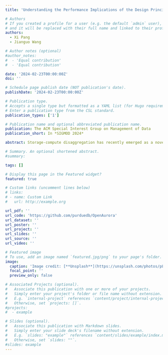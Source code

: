 ```yaml
---
title: 'Understanding the Performance Implications of the Design Principles in Storage-Disaggregated Databases'

# Authors
# If you created a profile for a user (e.g. the default `admin` user), write the username (folder name) here
# and it will be replaced with their full name and linked to their profile.
authors:
  - Xi Pang
  - Jianguo Wang 

# Author notes (optional)
#author_notes:
#  - 'Equal contribution'
#  - 'Equal contribution'

date: '2024-02-23T00:00:00Z'
doi: ''

# Schedule page publish date (NOT publication's date).
publishDate: '2024-02-23T00:00:00Z'

# Publication type.
# Accepts a single type but formatted as a YAML list (for Hugo requirements).
# Enter a publication type from the CSL standard.
publication_types: ['1']

# Publication name and optional abbreviated publication name.
publication: The ACM Special Interest Group on Management of Data 
publication_short: In *SIGMOD 2024*

abstract: Storage-compute disaggregation has recently emerged as a novel architecture in modern data centers, particularly in the cloud. By decoupling compute from storage, this new architecture enables independent and elastic scaling of compute and storage resources, potentially increasing resource utilization and reducing overall costs. To best leverage the disaggregated architecture, a new breed of database systems termed storage-disaggregated databases has recently been developed, such as Amazon Aurora, Microsoft Socrates, Google AlloyDB, and Huawei Taurus. However, little is known about the effectiveness of the design principles in these databases since they are typically developed by industry giants, and only the overall performance results are presented without detailing the impact of individual design principles. As a result, many critical research questions remain unclear, such as the performance impact of storage-disaggregation, the log-as-the-database design, shared-storage, and various log-replay methods. In this paper, we investigate the performance implications of the design principles that are widely adopted in storage-disaggregated databases for the first time. As these databases were usually not open-sourced, we have made a significant effort to implement a storage-disaggregated database prototype based on PostgreSQL v13.0. By fully controlling and instrumenting the codebase, we are able to selectively enable and disable individual optimizations and techniques to evaluate their impact on performance in various scenarios. Furthermore, we open-source our storage-disaggregated database prototype for use by the broader database research community, fostering collaboration and innovation in this field.

# Summary. An optional shortened abstract.
#summary: 

tags: []

# Display this page in the Featured widget?
featured: true

# Custom links (uncomment lines below)
# links:
# - name: Custom Link
#   url: http://example.org

url_pdf: ''
url_code: 'https://github.com/purduedb/OpenAurora'
url_dataset: ''
url_poster: ''
url_project: ''
url_slides: ''
url_source: ''
url_video: ''

# Featured image
# To use, add an image named `featured.jpg/png` to your page's folder.
image:
  caption: 'Image credit: [**Unsplash**](https://unsplash.com/photos/pLCdAaMFLTE)'
  focal_point: ''
  preview_only: false

# Associated Projects (optional).
#   Associate this publication with one or more of your projects.
#   Simply enter your project's folder or file name without extension.
#   E.g. `internal-project` references `content/project/internal-project/index.md`.
#   Otherwise, set `projects: []`.
#projects:
#  - example

# Slides (optional).
#   Associate this publication with Markdown slides.
#   Simply enter your slide deck's filename without extension.
#   E.g. `slides: "example"` references `content/slides/example/index.md`.
#   Otherwise, set `slides: ""`.
#slides: example
---
```



